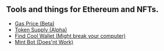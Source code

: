 ## Tools and things for Ethereum and NFTs.

- [Gas Price (Beta)](https://www.smellems.com/eth-tools/gas.html)
- [Token Supply (Alpha)](https://www.smellems.com/eth-tools/tokenSupply.html)
- [Find Cool Wallet (Might break your computer)](https://www.smellems.com/eth-tools/findCoolWallet.html)
- [Mint Bot (Does'nt Work)](https://www.smellems.com/eth-tools/mintBot.html)
